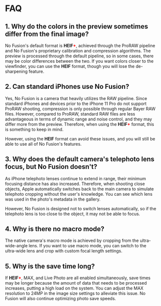 # FAQ
## 1. Why do the colors in the preview sometimes differ from the final image?
No Fusion's default format is **HEIF**<span style="color:#FF0000; font-weight:bold">+</span>, achieved through the ProRAW pipeline and No Fusion's proprietary calibration and compression algorithms. The preview is processed through the default pipeline, so in some cases, there may be color differences between the two. If you want colors closer to the viewfinder, you can use the **HEIF** format, though you will lose the de-sharpening feature.

## 2. Can standard iPhones use No Fusion?
Yes, No Fusion is a camera that heavily utilizes the RAW pipeline. Since standard iPhones and devices prior to the iPhone 11 Pro do not support ProRAW shooting, compression is only possible through regular Bayer RAW files. However, compared to ProRAW, standard RAW files are less advantageous in terms of dynamic range and noise control, and they may differ more from the preview. Therefore, when using the **HEIF**<span style="color:#FF0000; font-weight:bold">+</span> format, this is something to keep in mind.

However, using the **HEIF** format can avoid these issues, and you will still be able to use all of No Fusion's features.

## 3. Why does the default camera's telephoto lens focus, but No Fusion doesn't?
As iPhone telephoto lenses continue to extend in range, their minimum focusing distance has also increased. Therefore, when shooting close objects, Apple automatically switches back to the main camera to simulate telephoto cropping without the user's knowledge. You can see which lens was used in the photo's metadata in the gallery.

However, No Fusion is designed not to switch lenses automatically, so if the telephoto lens is too close to the object, it may not be able to focus.

## 4. Why is there no macro mode?
The native camera's macro mode is achieved by cropping from the ultra-wide-angle lens. If you want to use macro mode, you can switch to the ultra-wide lens and crop with custom focal length settings.

## 5. Why is the save time long?
If **HEIF**<span style="color:#FF0000; font-weight:bold">+</span>, MAX, and Live Photo are all enabled simultaneously, save times may be longer because the amount of data that needs to be processed increases, putting a high load on the system. You can adjust the MAX resolution to 24MP in the image size settings to alleviate this issue. No Fusion will also continue optimizing photo save speeds.